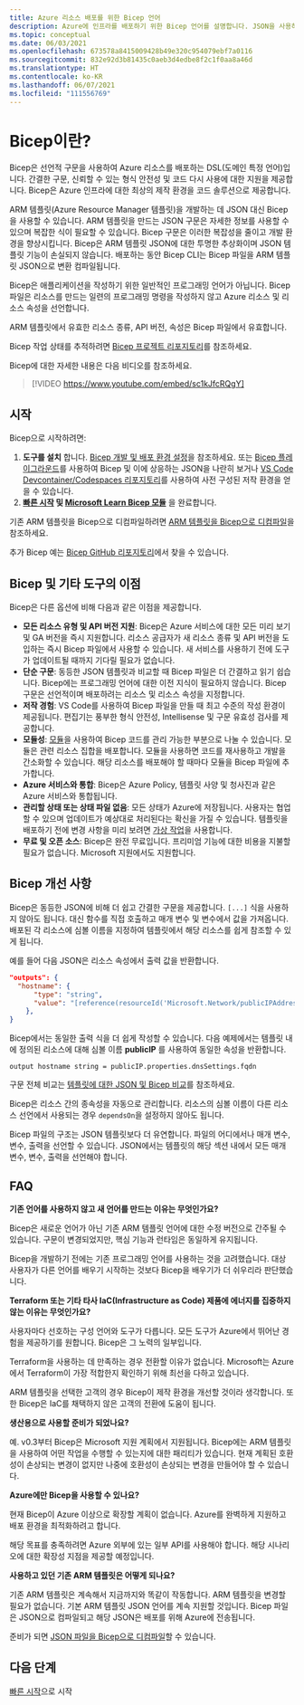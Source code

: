 ```yaml
---
title: Azure 리소스 배포를 위한 Bicep 언어
description: Azure에 인프라를 배포하기 위한 Bicep 언어를 설명합니다. JSON을 사용하여 템플릿을 개발하는 것보다 향상된 제작 환경을 제공합니다.
ms.topic: conceptual
ms.date: 06/03/2021
ms.openlocfilehash: 673578a8415009428b49e320c954079ebf7a0116
ms.sourcegitcommit: 832e92d3b81435c0aeb3d4edbe8f2c1f0aa8a46d
ms.translationtype: HT
ms.contentlocale: ko-KR
ms.lasthandoff: 06/07/2021
ms.locfileid: "111556769"
---
```

# <a name="what-is-bicep"></a>Bicep이란?

Bicep은 선언적 구문을 사용하여 Azure 리소스를 배포하는 DSL(도메인 특정 언어)입니다. 간결한 구문, 신뢰할 수 있는 형식 안전성 및 코드 다시 사용에 대한 지원을 제공합니다. Bicep은 Azure 인프라에 대한 최상의 제작 환경을 코드 솔루션으로 제공합니다.

ARM 템플릿(Azure Resource Manager 템플릿)을 개발하는 데 JSON 대신 Bicep을 사용할 수 있습니다. ARM 템플릿을 만드는 JSON 구문은 자세한 정보를 사용할 수 있으며 복잡한 식이 필요할 수 있습니다. Bicep 구문은 이러한 복잡성을 줄이고 개발 환경을 향상시킵니다. Bicep은 ARM 템플릿 JSON에 대한 투명한 추상화이며 JSON 템플릿 기능이 손실되지 않습니다. 배포하는 동안 Bicep CLI는 Bicep 파일을 ARM 템플릿 JSON으로 변환 컴파일됩니다.

Bicep은 애플리케이션을 작성하기 위한 일반적인 프로그래밍 언어가 아닙니다. Bicep 파일은 리소스를 만드는 일련의 프로그래밍 명령을 작성하지 않고 Azure 리소스 및 리소스 속성을 선언합니다.

ARM 템플릿에서 유효한 리소스 종류, API 버전, 속성은 Bicep 파일에서 유효합니다.

Bicep 작업 상태를 추적하려면 [Bicep 프로젝트 리포지토리](https://github.com/Azure/bicep)를 참조하세요.

Bicep에 대한 자세한 내용은 다음 비디오를 참조하세요.

> [!VIDEO https://www.youtube.com/embed/sc1kJfcRQgY]

## <a name="get-started"></a>시작

Bicep으로 시작하려면:

1. **도구를 설치** 합니다. [Bicep 개발 및 배포 환경 설정](./install.md)을 참조하세요. 또는 [Bicep 플레이그라운드](./decompile.md#side-by-side-view)를 사용하여 Bicep 및 이에 상응하는 JSON을 나란히 보거나 [VS Code Devcontainer/Codespaces 리포지토리](https://github.com/Azure/vscode-remote-try-bicep)를 사용하여 사전 구성된 저작 환경을 얻을 수 있습니다.
2. **[빠른 시작](./quickstart-create-bicep-use-visual-studio-code.md) 및 [Microsoft Learn Bicep 모듈](./learn-bicep.md)** 을 완료합니다.

기존 ARM 템플릿을 Bicep으로 디컴파일하려면 [ARM 템플릿을 Bicep으로 디컴파일](./decompile.md)을 참조하세요.

추가 Bicep 예는 [Bicep GitHub 리포지토리](https://github.com/Azure/bicep/tree/main/docs/examples)에서 찾을 수 있습니다.

## <a name="benefits-of-bicep-versus-other-tools"></a>Bicep 및 기타 도구의 이점

Bicep은 다른 옵션에 비해 다음과 같은 이점을 제공합니다.

- **모든 리소스 유형 및 API 버전 지원**: Bicep은 Azure 서비스에 대한 모든 미리 보기 및 GA 버전을 즉시 지원합니다. 리소스 공급자가 새 리소스 종류 및 API 버전을 도입하는 즉시 Bicep 파일에서 사용할 수 있습니다. 새 서비스를 사용하기 전에 도구가 업데이트될 때까지 기다릴 필요가 없습니다.
- **단순 구문**: 동등한 JSON 템플릿과 비교할 때 Bicep 파일은 더 간결하고 읽기 쉽습니다. Bicep에는 프로그래밍 언어에 대한 이전 지식이 필요하지 않습니다. Bicep 구문은 선언적이며 배포하려는 리소스 및 리소스 속성을 지정합니다.
- **저작 경험**: VS Code를 사용하여 Bicep 파일을 만들 때 최고 수준의 작성 환경이 제공됩니다. 편집기는 풍부한 형식 안전성, Intellisense 및 구문 유효성 검사를 제공합니다.
- **모듈성**: [모듈](./modules.md)을 사용하여 Bicep 코드를 관리 가능한 부분으로 나눌 수 있습니다. 모듈은 관련 리소스 집합을 배포합니다. 모듈을 사용하면 코드를 재사용하고 개발을 간소화할 수 있습니다. 해당 리소스를 배포해야 할 때마다 모듈을 Bicep 파일에 추가합니다.
- **Azure 서비스와 통합**: Bicep은 Azure Policy, 템플릿 사양 및 청사진과 같은 Azure 서비스와 통합됩니다.
- **관리할 상태 또는 상태 파일 없음**: 모든 상태가 Azure에 저장됩니다. 사용자는 협업할 수 있으며 업데이트가 예상대로 처리된다는 확신을 가질 수 있습니다. 템플릿을 배포하기 전에 변경 사항을 미리 보려면 [가상 작업](./deploy-what-if.md)을 사용합니다.
- **무료 및 오픈 소스**: Bicep은 완전 무료입니다. 프리미엄 기능에 대한 비용을 지불할 필요가 없습니다. Microsoft 지원에서도 지원합니다.

## <a name="bicep-improvements"></a>Bicep 개선 사항

Bicep은 동등한 JSON에 비해 더 쉽고 간결한 구문을 제공합니다. `[...]` 식을 사용하지 않아도 됩니다. 대신 함수를 직접 호출하고 매개 변수 및 변수에서 값을 가져옵니다. 배포된 각 리소스에 심볼 이름을 지정하여 템플릿에서 해당 리소스를 쉽게 참조할 수 있게 됩니다.

예를 들어 다음 JSON은 리소스 속성에서 출력 값을 반환합니다.

```json
"outputs": {
  "hostname": {
      "type": "string",
      "value": "[reference(resourceId('Microsoft.Network/publicIPAddresses', variables('publicIPAddressName'))).dnsSettings.fqdn]"
    },
}
```

Bicep에서는 동일한 출력 식을 더 쉽게 작성할 수 있습니다. 다음 예제에서는 템플릿 내에 정의된 리소스에 대해 심볼 이름 **publicIP** 를 사용하여 동일한 속성을 반환합니다.

```bicep
output hostname string = publicIP.properties.dnsSettings.fqdn
```

구문 전체 비교는 [템플릿에 대한 JSON 및 Bicep 비교](compare-template-syntax.md)를 참조하세요.

Bicep은 리소스 간의 종속성을 자동으로 관리합니다. 리소스의 심볼 이름이 다른 리소스 선언에서 사용되는 경우 `dependsOn`을 설정하지 않아도 됩니다.

Bicep 파일의 구조는 JSON 템플릿보다 더 유연합니다. 파일의 어디에서나 매개 변수, 변수, 출력을 선언할 수 있습니다. JSON에서는 템플릿의 해당 섹션 내에서 모든 매개 변수, 변수, 출력을 선언해야 합니다.

## <a name="faq"></a>FAQ

**기존 언어를 사용하지 않고 새 언어를 만드는 이유는 무엇인가요?**

Bicep은 새로운 언어가 아닌 기존 ARM 템플릿 언어에 대한 수정 버전으로 간주될 수 있습니다. 구문이 변경되었지만, 핵심 기능과 런타임은 동일하게 유지됩니다.

Bicep을 개발하기 전에는 기존 프로그래밍 언어를 사용하는 것을 고려했습니다. 대상 사용자가 다른 언어를 배우기 시작하는 것보다 Bicep을 배우기가 더 쉬우리라 판단했습니다.

**Terraform 또는 기타 타사 IaC(Infrastructure as Code) 제품에 에너지를 집중하지 않는 이유는 무엇인가요?**

사용자마다 선호하는 구성 언어와 도구가 다릅니다. 모든 도구가 Azure에서 뛰어난 경험을 제공하기를 원합니다. Bicep은 그 노력의 일부입니다.

Terraform을 사용하는 데 만족하는 경우 전환할 이유가 없습니다. Microsoft는 Azure에서 Terraform이 가장 적합한지 확인하기 위해 최선을 다하고 있습니다.

ARM 템플릿을 선택한 고객의 경우 Bicep이 제작 환경을 개선할 것이라 생각합니다. 또한 Bicep은 IaC를 채택하지 않은 고객의 전환에 도움이 됩니다.

**생산용으로 사용할 준비가 되었나요?**

예. v0.3부터 Bicep은 Microsoft 지원 계획에서 지원됩니다. Bicep에는 ARM 템플릿을 사용하여 어떤 작업을 수행할 수 있는지에 대한 패리티가 있습니다. 현재 계획된 호환성이 손상되는 변경이 없지만 나중에 호환성이 손상되는 변경을 만들어야 할 수 있습니다.

**Azure에만 Bicep을 사용할 수 있나요?**

현재 Bicep이 Azure 이상으로 확장할 계획이 없습니다. Azure를 완벽하게 지원하고 배포 환경을 최적화하려고 합니다.

해당 목표를 충족하려면 Azure 외부에 있는 일부 API를 사용해야 합니다. 해당 시나리오에 대한 확장성 지점을 제공할 예정입니다.

**사용하고 있던 기존 ARM 템플릿은 어떻게 되나요?**

기존 ARM 템플릿은 계속해서 지금까지와 똑같이 작동합니다. ARM 템플릿을 변경할 필요가 없습니다. 기본 ARM 템플릿 JSON 언어를 계속 지원할 것입니다. Bicep 파일은 JSON으로 컴파일되고 해당 JSON은 배포를 위해 Azure에 전송됩니다.

준비가 되면 [JSON 파일을 Bicep으로 디컴파일](./decompile.md)할 수 있습니다.

## <a name="next-steps"></a>다음 단계

[빠른 시작](./quickstart-create-bicep-use-visual-studio-code.md)으로 시작
